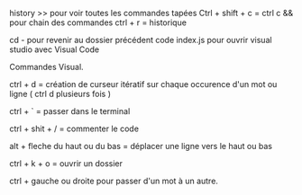history  >> pour voir toutes les commandes tapées
Ctrl + shift + c   = ctrl c
&& pour chain des commandes
ctrl + r   = historique 

cd -  pour revenir au dossier précédent
code index.js pour ouvrir visual studio avec Visual Code




Commandes Visual.

ctrl + d = création de curseur itératif sur chaque occurence d'un mot ou ligne  ( ctrl d plusieurs fois ) 

ctrl + `  = passer dans le terminal 

ctrl + shit + /  = commenter le code 

alt + fleche du haut ou du bas = déplacer une ligne vers le haut ou bas

ctrl + k + o = ouvrir un dossier

ctrl + gauche ou droite pour passer d'un mot à un autre.